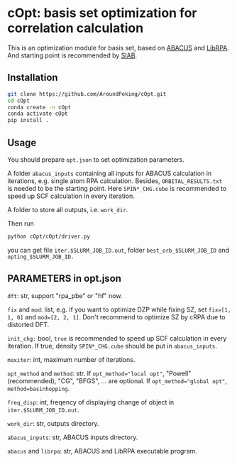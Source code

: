 # cOpt: basis set optimization for correlation calculation

This is an optimization module for basis set, based on [ABACUS](https://github.com/deepmodeling/abacus-develop "ABACUS git repo") and [LibRPA](https://github.com/Srlive1201/LibRPA.git "git LibRPA"). And starting point is recommended by [SIAB](https://github.com/kirk0830/ABACUS-ORBGEN.git "git SIAB").

## Installation

```bash
git clone https://github.com/AroundPeking/cOpt.git
cd cOpt
conda create -n cOpt
conda activate cOpt
pip install .
```

## Usage

You should prepare `opt.json` to set optimization parameters.

A folder `abacus_inputs` containing all inputs for ABACUS calculation in iterations, e.g. single atom RPA calculation. Besides, `ORBITAL_RESULTS.txt ` is needed to be the starting point. Here `SPIN*_CHG.cube` is recommended to speed up SCF calculation in every iteration.

A folder to store all outputs, i.e. `work_dir`.

Then run

```bash
python cOpt/cOpt/driver.py
```

you can get file `iter.$SLURM_JOB_ID.out`, folder `best_orb_$SLURM_JOB_ID` and `opting_$SLURM_JOB_ID.`

## PARAMETERS in opt.json

`dft`: str, support "rpa_pbe" or "hf" now.

`fix` and `mod`: list, e.g. if you want to optimize DZP while fixing SZ, set `fix=[1, 1, 0]` and `mod=[2, 2, 1]`. Don't recommend to optimize SZ by cRPA due to distorted DFT.

`init_chg:` bool, `true` is recommended to speed up SCF calculation in every iteration. If true, density `SPIN*_CHG.cube` should be put in `abacus_inputs`.

`maxiter`: int, maximum number of iterations.

`opt_method` and `method`: str. If `opt_method="local opt"`, "Powell" (recommended), "CG", "BFGS", ... are optional. If `opt_method="global opt"`, `method=basinhopping`.

`freq_disp`: int, freqency of displaying change of object in `iter.$SLURM_JOB_ID.out`.

`work_dir`: str, outputs directory.

`abacus_inputs`: str, ABACUS inputs directory.

`abacus` and `librpa`: str, ABACUS and LibRPA executable program.

